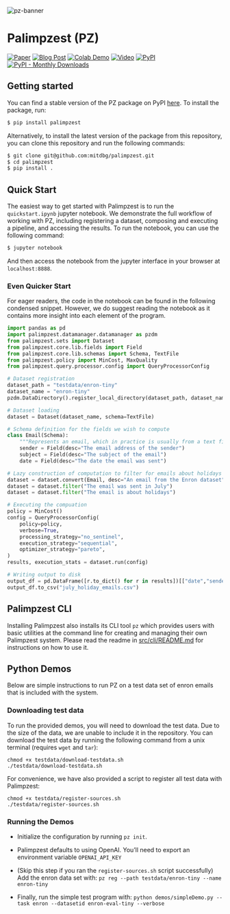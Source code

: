 ![pz-banner](https://palimpzest-workloads.s3.us-east-1.amazonaws.com/palimpzest-cropped.png)

# Palimpzest (PZ)
[![Paper](https://img.shields.io/badge/Paper-arXiv-b31b1b?logo=arxiv)](https://arxiv.org/pdf/2405.14696)
[![Blog Post](https://img.shields.io/badge/Blog-PZ-green)](https://dsg.csail.mit.edu/projects/palimpzest/)
[![Colab Demo](https://colab.research.google.com/assets/colab-badge.svg)](https://colab.research.google.com/drive/1zqOxnh_G6eZ8_xax6PvDr-EjMt7hp4R5?usp=sharing)
[![Video](https://img.shields.io/badge/YouTube-Talk-red?logo=youtube)](https://youtu.be/T8VQfyBiki0?si=eiph57DSEkDNbEIu)
[![PyPI](https://img.shields.io/pypi/v/palimpzest)](https://pypi.org/project/palimpzest/)
[![PyPI - Monthly Downloads](https://img.shields.io/pypi/dm/palimpzest)](https://pypi.org/project/palimpzest/)

## Getting started
You can find a stable version of the PZ package on PyPI [here](https://pypi.org/project/palimpzest/). To install the package, run:
```bash
$ pip install palimpzest
```

Alternatively, to install the latest version of the package from this repository, you can clone this repository and run the following commands:
```bash
$ git clone git@github.com:mitdbg/palimpzest.git
$ cd palimpzest
$ pip install .
```

## Quick Start
The easiest way to get started with Palimpzest is to run the `quickstart.ipynb` jupyter notebook. We demonstrate the full workflow of working with PZ, including registering a dataset, composing and executing a pipeline, and accessing the results.
To run the notebook, you can use the following command:
```bash
$ jupyter notebook
```
And then access the notebook from the jupyter interface in your browser at `localhost:8888`.

### Even Quicker Start
For eager readers, the code in the notebook can be found in the following condensed snippet. However, we do suggest reading the notebook as it contains more insight into each element of the program.
```python
import pandas as pd
import palimpzest.datamanager.datamanager as pzdm
from palimpzest.sets import Dataset
from palimpzest.core.lib.fields import Field
from palimpzest.core.lib.schemas import Schema, TextFile
from palimpzest.policy import MinCost, MaxQuality
from palimpzest.query.processor.config import QueryProcessorConfig

# Dataset registration
dataset_path = "testdata/enron-tiny"
dataset_name = "enron-tiny"
pzdm.DataDirectory().register_local_directory(dataset_path, dataset_name)

# Dataset loading
dataset = Dataset(dataset_name, schema=TextFile)

# Schema definition for the fields we wish to compute
class Email(Schema):
    """Represents an email, which in practice is usually from a text file"""
    sender = Field(desc="The email address of the sender")
    subject = Field(desc="The subject of the email")
    date = Field(desc="The date the email was sent")

# Lazy construction of computation to filter for emails about holidays sent in July
dataset = dataset.convert(Email, desc="An email from the Enron dataset")
dataset = dataset.filter("The email was sent in July")
dataset = dataset.filter("The email is about holidays")

# Executing the compuation
policy = MinCost()
config = QueryProcessorConfig(
    policy=policy,
    verbose=True,
    processing_strategy="no_sentinel",
    execution_strategy="sequential",
    optimizer_strategy="pareto",
)
results, execution_stats = dataset.run(config)

# Writing output to disk
output_df = pd.DataFrame([r.to_dict() for r in results])[["date","sender","subject"]]
output_df.to_csv("july_holiday_emails.csv")
```

## Palimpzest CLI
Installing Palimpzest also installs its CLI tool `pz` which provides users with basic utilities at the command line for creating and managing their own Palimpzest system. Please read the readme in [src/cli/README.md](./src/cli/README.md) for instructions on how to use it.

## Python Demos
Below are simple instructions to run PZ on a test data set of enron emails that is included with the system.

### Downloading test data
To run the provided demos, you will need to download the test data. Due to the size of the data, we are unable to include it in the repository. You can download the test data by running the following command from a unix terminal (requires `wget` and `tar`):
```
chmod +x testdata/download-testdata.sh
./testdata/download-testdata.sh
```
For convenience, we have also provided a script to register all test data with Palimpzest:
```
chmod +x testdata/register-sources.sh
./testdata/register-sources.sh
```

### Running the Demos
- Initialize the configuration by running `pz init`.

- Palimpzest defaults to using OpenAI. You’ll need to export an environment variable `OPENAI_API_KEY`

- (Skip this step if you ran the `register-sources.sh` script successfully) Add the enron data set with:
`pz reg --path testdata/enron-tiny --name enron-tiny`

- Finally, run the simple test program with:
      `python demos/simpleDemo.py --task enron --datasetid enron-eval-tiny --verbose`
